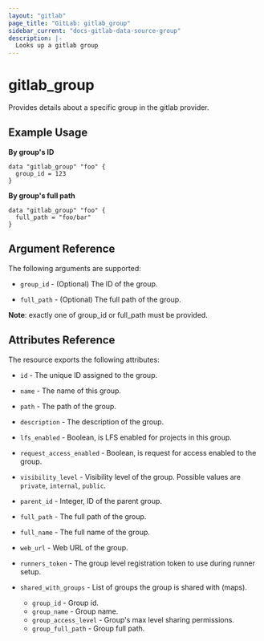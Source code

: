 ```yaml
---
layout: "gitlab"
page_title: "GitLab: gitlab_group"
sidebar_current: "docs-gitlab-data-source-group"
description: |-
  Looks up a gitlab group
---
```


# gitlab\_group

Provides details about a specific group in the gitlab provider.

## Example Usage

**By group's ID**

```hcl
data "gitlab_group" "foo" {
  group_id = 123
}
```

**By group's full path**

```hcl
data "gitlab_group" "foo" {
  full_path = "foo/bar"
}
```

## Argument Reference

The following arguments are supported:

* `group_id` - (Optional) The ID of the group.

* `full_path` - (Optional) The full path of the group.

**Note**: exactly one of group_id or full_path must be provided.

## Attributes Reference

The resource exports the following attributes:

* `id` - The unique ID assigned to the group.

* `name` - The name of this group.

* `path` - The path of the group.

* `description` - The description of the group.

* `lfs_enabled` - Boolean, is LFS enabled for projects in this group.

* `request_access_enabled` - Boolean, is request for access enabled to the group.

* `visibility_level` - Visibility level of the group. Possible values are `private`, `internal`, `public`.

* `parent_id` - Integer, ID of the parent group.

* `full_path` - The full path of the group.

* `full_name` - The full name of the group.

* `web_url` - Web URL of the group.

* `runners_token` - The group level registration token to use during runner setup.

* `shared_with_groups` - List of groups the group is shared with (maps).
  * `group_id` - Group id.
  * `group_name` - Group name.
  * `group_access_level` - Group's max level sharing permissions.
  * `group_full_path` - Group full path.

[doc]: https://docs.gitlab.com/ee/api/groups.html#details-of-a-group
